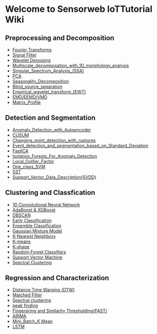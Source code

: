 # Welcome to Sensorweb IoTTutorial Wiki



## Preprocessing and Decomposition
* [Fourier Transforms](https://colab.research.google.com/github/iotanalytics/IoTTutorial/blob/main/code/preprocessing_and_decomposition/FourierTransform.ipynb)
* [Signal Filter](https://colab.research.google.com/github/iotanalytics/IoTTutorial/blob/main/code/preprocessing_and_decomposition/Signal_Filters.ipynb)
* [Wavelet Denoising](https://colab.research.google.com/github/iotanalytics/IoTTutorial/blob/main/code/preprocessing_and_decomposition/Wavelet_Denoising.ipynb)
* [Multiscale_decomposation_with_1D_morphology_analysis](https://colab.research.google.com/github/iotanalytics/IoTTutorial/blob/main/code/preprocessing_and_decomposition/Multiscale_decomposation_with_1D_morphology_analysis.ipynb)
* [Singular_Spectrum_Analysis_(SSA)](https://colab.research.google.com/github/iotanalytics/IoTTutorial/blob/main/code/preprocessing_and_decomposition/Singular_Spectrum_Analysis_(SSA).ipynb)
* [PCA](https://colab.research.google.com/github/iotanalytics/IoTTutorial/blob/main/code/preprocessing_and_decomposition/PCA.ipynb)
* [Seasonality_Decomposition](https://colab.research.google.com/github/iotanalytics/IoTTutorial/blob/main/code/preprocessing_and_decomposition/Seasonality_Decomposition.ipynb)
* [Blind_source_separation](https://colab.research.google.com/github/iotanalytics/IoTTutorial/blob/main/code/preprocessing_and_decomposition/Blind_source_separation.ipynb)
* [Empirical_wavelet_transform_(EWT)](https://colab.research.google.com/github/iotanalytics/IoTTutorial/blob/main/code/preprocessing_and_decomposition/Empirical_wavelet_transform_(EWT).ipynb)
* [EMD/EEMD/VMD](https://colab.research.google.com/github/iotanalytics/IoTTutorial/blob/main/code/preprocessing_and_decomposition/EMD_EEMD_vs_VMD.ipynb)
* [Matrix_Profile](https://colab.research.google.com/github/iotanalytics/IoTTutorial/blob/main/code/preprocessing_and_decomposition/Matrix_Profile.ipynb)
<!-- * [Orthogonal_Matching_Pursuit](https://colab.research.google.com/github/iotanalytics/IoTTutorial/blob/main/code/preprocessing_and_decomposition/Orthogonal_Matching_Pursuit.ipynb) -->


## Detection and Segmentation
* [Anomaly_Detection_with_Autoencoder](https://colab.research.google.com/github/iotanalytics/IoTTutorial/blob/main/code/detection_and_segmentation/Anomaly_Detection_with_Autoencoder_.ipynb)
* [CUSUM](https://colab.research.google.com/github/iotanalytics/IoTTutorial/blob/main/code/detection_and_segmentation/CUSUM.ipynb)
* [Changing_point_detection_with_ruptures](https://colab.research.google.com/github/iotanalytics/IoTTutorial/blob/main/code/detection_and_segmentation/Changing_point_detection_with_ruptures.ipynb)
* [Event_detection_and_segmentation_based_on_Standard_Deviation](https://colab.research.google.com/github/iotanalytics/IoTTutorial/blob/main/code/detection_and_segmentation/Event_detection_and_segmentation_based_on_Standard_Deviation.ipynb)
* [FastICA](https://colab.research.google.com/github/iotanalytics/IoTTutorial/blob/main/code/detection_and_segmentation/FastICA.ipynb)
* [Isolation_Forests_For_Anomaly_Detection](https://colab.research.google.com/github/iotanalytics/IoTTutorial/blob/main/code/detection_and_segmentation/Isolation_Forests_For_Anomaly_Detection.ipynb)
* [Local_Outlier_Factor](https://colab.research.google.com/github/iotanalytics/IoTTutorial/blob/main/code/detection_and_segmentation/Local_Outlier_Factor.ipynb)
* [One_class_SVM](https://colab.research.google.com/github/iotanalytics/IoTTutorial/blob/main/code/detection_and_segmentation/One_class_SVM.ipynb)
* [SST](https://colab.research.google.com/github/iotanalytics/IoTTutorial/blob/main/code/detection_and_segmentation/SST.ipynb)
* [Support_Vector_Data_Description(SVDD)](https://colab.research.google.com/github/iotanalytics/IoTTutorial/blob/main/code/detection_and_segmentation/Support_Vector_Data_Description.ipynb)


## Clustering and Classfication
* [1D Convolutional Neural Network](https://colab.research.google.com/github/iotanalytics/IoTTutorial/blob/main/code/clustering_and_classification/1D_CNN.ipynb)
* [AdaBoost & XGBoost](https://colab.research.google.com/github/iotanalytics/IoTTutorial/blob/main/code/clustering_and_classification/AdaBoost_XGBoost.ipynb)
* [DBSCAN](https://github.com/iotanalytics/IoTTutorial/blob/89ed7dbca49e36a39886c379023041d2afb34763/code/clustering_and_classification/DBSCAN.ipynb)
* [Early Classification](https://colab.research.google.com/github/iotanalytics/IoTTutorial/blob/main/code/clustering_and_classification/EarlyClassification.ipynb)
* [Ensemble Classification](https://colab.research.google.com/github/iotanalytics/IoTTutorial/blob/main/code/clustering_and_classification/EnsembleClassification.ipynb)
* [Gaussian Mixture Model](https://colab.research.google.com/github/iotanalytics/IoTTutorial/blob/main/code/clustering_and_classification/GMM.ipynb)
* [K-Nearest Neighbors](https://colab.research.google.com/github/iotanalytics/IoTTutorial/blob/main/code/clustering_and_classification/KNN.ipynb)
* [K-means](https://colab.research.google.com/github/iotanalytics/IoTTutorial/blob/main/code/clustering_and_classification/Kmeans.ipynb)
* [K-shape](https://colab.research.google.com/github/iotanalytics/IoTTutorial/blob/main/code/clustering_and_classification/Kshape.ipynb)
* [Random Forest Classifiers](https://colab.research.google.com/github/iotanalytics/IoTTutorial/blob/main/code/clustering_and_classification/RandomForrestClassifiers.ipynb)
* [Support Vector Machine](https://colab.research.google.com/github/iotanalytics/IoTTutorial/blob/main/code/clustering_and_classification/SVM.ipynb)
* [Spectral Clustering](https://colab.research.google.com/github/iotanalytics/IoTTutorial/blob/main/code/clustering_and_classification/SpectralClustering.ipynb)

<!-- ## Prediction -->


## Regression and Characterization
* [Distance Time Warping (DTW)](https://colab.research.google.com/github/iotanalytics/IoTTutorial/blob/main/code/regression_and_characterization/DTW.ipynb)
* [Matched Filter](https://colab.research.google.com/github/iotanalytics/IoTTutorial/blob/main/code/regression_and_characterization/matched_filter.ipynb)
* [Spectral clustering](https://colab.research.google.com/github/iotanalytics/IoTTutorial/blob/main/code/regression_and_characterization/spectral_clustering.ipynb)
* [peak finding](https://colab.research.google.com/github/iotanalytics/IoTTutorial/blob/main/code/regression_and_characterization/peak_finding.ipynb)
* [Fingerpring and Similarity Thresholding(FAST)](https://colab.research.google.com/github/iotanalytics/IoTTutorial/blob/main/code/regression_and_characterization/FAST.ipynb)
* [ARIMA](https://colab.research.google.com/github/iotanalytics/IoTTutorial/blob/main/code/detection_and_segmentation/ARIMA.ipynb)
* [Mini_Batch_K Mean](https://colab.research.google.com/github/iotanalytics/IoTTutorial/blob/main/code/prediction/Mini_Batch_Mean.ipynb)
* [LSTM](https://colab.research.google.com/github/iotanalytics/IoTTutorial/blob/main/code/regression_and_characterization/LSTM.ipynb)




<!-- You can use the [editor on GitHub](https://github.com/iotanalytics/IoTTutorial/edit/main/docs/index.md) to maintain and preview the content for your website in Markdown files.

Whenever you commit to this repository, GitHub Pages will run [Jekyll](https://jekyllrb.com/) to rebuild the pages in your site, from the content in your Markdown files.

### Markdown

Markdown is a lightweight and easy-to-use syntax for styling your writing. It includes conventions for

```markdown
Syntax highlighted code block

# Header 1
## Header 2
### Header 3

- Bulleted
- List

1. Numbered
2. List

**Bold** and _Italic_ and `Code` text

[Link](url) and ![Image](src)
```

For more details see [GitHub Flavored Markdown](https://guides.github.com/features/mastering-markdown/).

### Jekyll Themes

Your Pages site will use the layout and styles from the Jekyll theme you have selected in your [repository settings](https://github.com/iotanalytics/IoTTutorial/settings/pages). The name of this theme is saved in the Jekyll `_config.yml` configuration file.

### Support or Contact

Having trouble with Pages? Check out our [documentation](https://docs.github.com/categories/github-pages-basics/) or [contact support](https://support.github.com/contact) and we’ll help you sort it out. -->
